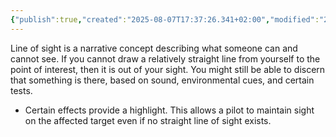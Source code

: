 ```yaml
---
{"publish":true,"created":"2025-08-07T17:37:26.341+02:00","modified":"2025-08-07T18:41:47.066+02:00","cssclasses":""}
---
```


Line of sight is a narrative concept describing what someone can and cannot see. If you cannot draw a relatively straight line from yourself to the point of interest, then it is out of your sight. You might still be able to discern that something is there, based on sound, environmental cues, and certain tests.
- Certain effects provide a highlight. This allows a pilot to maintain sight on the affected target even if no straight line of sight exists.